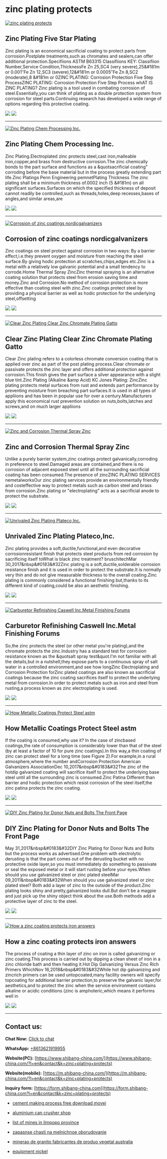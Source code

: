 # zinc plating protects

<a href="https://swt.shibang-china.com/?l=en&img&k=zinc+plating+protects" target="_blank">![zinc plating protects](http://static.shibang-china.com/all-800x300/1204.jpg)</a>

## Zinc Plating Five Star Plating
Zinc plating is an economical sacrificial coating to protect parts from corrosion.Postplate treatments,such as chromates and sealers,can offer additional protection.Specifiions ASTM B63315 Classifiions KEY: Classifiion Number,Service Condition,ThicknessFe Zn 25,SC4 (very severe),25&#181m or 0.001″Fe Zn 12,SC3 (severe),12&#181m or 0.0005″Fe Zn 8,SC2 (moderate),8 &#181m or 0ZINC PLATING: Corrosion Protection Five Step ProcessZINC PLATING: Corrosion Protection Five Step Process whAT IS ZINC PLATING? Zinc plating is a tool used in combating corrosion of steel.Essentially,you can think of plating as a double protection system from corrosion for steel parts.Continuing research has developed a wide range of options regarding this protective coating.


<a href="https://whatsapp.shibangsoft.com/WhatsApp.php" target="_blank" title="WhatsApp">![](http://static.shibang-china.com/icon/whatsapp.png)</a> <a href="https://swt.shibang-china.com/?l=en&icon&k=zinc+plating+protects" target="_blank">![](http://static.shibang-china.com/icon/chat-en.png)</a>

---

<a href="https://swt.shibang-china.com/?l=en&img&k=zinc+plating+protects" target="_blank">![Zinc Plating Chem Processing Inc.](http://static.shibang-china.com/all-800x300/1468.jpg)</a>

## Zinc Plating Chem Processing Inc.
Zinc Plating.Electroplated zinc protects steel,cast iron,malleable iron,copper,and brass from destructive corrosion.The zinc chemically bonds to the part surface and functions as a &quotsacrificial coating" corroding before the base material but in the process greatly extending part life.Zinc Platings Penn Engineering pemnetPlating Thickness The zinc plating shall be a minimum thickness of.0002 inch (5 &#181m) on all significant surfaces.Surfaces on which the specified thickness of deposit cannot readily be controlled,such as threads,holes,deep recesses,bases of angles,and similar areas,are


<a href="https://whatsapp.shibangsoft.com/WhatsApp.php" target="_blank" title="WhatsApp">![](http://static.shibang-china.com/icon/whatsapp.png)</a> <a href="https://swt.shibang-china.com/?l=en&icon&k=zinc+plating+protects" target="_blank">![](http://static.shibang-china.com/icon/chat-en.png)</a>

---

<a href="https://swt.shibang-china.com/?l=en&img&k=zinc+plating+protects" target="_blank">![Corrosion of zinc coatings nordicgalvanizers](http://static.shibang-china.com/all-800x300/595.jpg)</a>

## Corrosion of zinc coatings nordicgalvanizers
Zinc coatings on steel protect against corrosion in two ways: By a barrier effect,i.e.they prevent oxygen and moisture from reaching the steel surface.By giving hodic protection at scratches,chips,edges etc.Zinc is a metal with a relatively low galvanic potential and a small tendency to corrode.Home Thermal Spray ZincZinc thermal spraying is an alternative coating solution that protects steel from erosion saving time and money.Zinc and Corrosion.No method of corrosion protection is more effective than coating steel with zinc.Zinc coatings protect steel by providing a physical barrier as well as hodic protection for the underlying steel,offsetting


<a href="https://whatsapp.shibangsoft.com/WhatsApp.php" target="_blank" title="WhatsApp">![](http://static.shibang-china.com/icon/whatsapp.png)</a> <a href="https://swt.shibang-china.com/?l=en&icon&k=zinc+plating+protects" target="_blank">![](http://static.shibang-china.com/icon/chat-en.png)</a>

---

<a href="https://swt.shibang-china.com/?l=en&img&k=zinc+plating+protects" target="_blank">![Clear Zinc Plating Clear Zinc Chromate Plating Gatto](http://static.shibang-china.com/all-800x300/1300.jpg)</a>

## Clear Zinc Plating Clear Zinc Chromate Plating Gatto
Clear Zinc plating refers to a colorless chromate conversion coating that is applied over zinc as part of the post plating process.Clear chromate or passivate protects the zinc layer and offers additional protection against corrosion.This finish gives the part surface a silver appearance with a slight blue tint.Zinc Plating (Alkaline &amp Acid) KC Jones Plating: ZincZinc plating protects metal surfaces from rust and extends part performance by preventing moisture from breaching part surfaces.It is used in all types of appliions and has been in popular use for over a century.Manufacturers apply this economical rust prevention solution on nuts,bolts,latches and screws,and on much larger appliions


<a href="https://whatsapp.shibangsoft.com/WhatsApp.php" target="_blank" title="WhatsApp">![](http://static.shibang-china.com/icon/whatsapp.png)</a> <a href="https://swt.shibang-china.com/?l=en&icon&k=zinc+plating+protects" target="_blank">![](http://static.shibang-china.com/icon/chat-en.png)</a>

---

<a href="https://swt.shibang-china.com/?l=en&img&k=zinc+plating+protects" target="_blank">![Zinc and Corrosion Thermal Spray Zinc](http://static.shibang-china.com/all-800x300/156.jpg)</a>

## Zinc and Corrosion Thermal Spray Zinc
Unlike a purely barrier system,zinc coatings protect galvanically,corroding in preference to steel.Damaged areas are contained,and there is no corrosion of adjacent exposed steel until all the surrounding sacrificial coating has been consumed.The presence of zincZINC PLATING SERVICES nemetalworksOur zinc plating services provide an environmentally friendly and costeffective way to protect metals such as carbon steel and brass from corrosion.Zinc plating or "electroplating" acts as a sacrificial anode to protect the substrate.


<a href="https://whatsapp.shibangsoft.com/WhatsApp.php" target="_blank" title="WhatsApp">![](http://static.shibang-china.com/icon/whatsapp.png)</a> <a href="https://swt.shibang-china.com/?l=en&icon&k=zinc+plating+protects" target="_blank">![](http://static.shibang-china.com/icon/chat-en.png)</a>

---

<a href="https://swt.shibang-china.com/?l=en&img&k=zinc+plating+protects" target="_blank">![Unrivaled Zinc Plating Plateco,Inc.](http://static.shibang-china.com/all-800x300/304.jpg)</a>

## Unrivaled Zinc Plating Plateco,Inc.
Zinc plating provides a soft,ductile,functional,and even decorative corrosionresistant finish that protects steel products from red corrosion by sacrificing itself toWhat is black zinc treatment? bruschitechMar 30,2017&nbsp&#0183&#32Zinc plating is a soft,ductile,solderable corrosion resistance finish and it is used in order to protect the substrate.It is normally very thin and do not give measurable thickness to the overall coating.Zinc plating is commonly considered a functional finishing but,thanks to its different kind of coating,could be also an aesthetic finishing.


<a href="https://whatsapp.shibangsoft.com/WhatsApp.php" target="_blank" title="WhatsApp">![](http://static.shibang-china.com/icon/whatsapp.png)</a> <a href="https://swt.shibang-china.com/?l=en&icon&k=zinc+plating+protects" target="_blank">![](http://static.shibang-china.com/icon/chat-en.png)</a>

---

<a href="https://swt.shibang-china.com/?l=en&img&k=zinc+plating+protects" target="_blank">![Carburetor Refinishing Caswell Inc.Metal Finishing Forums](http://static.shibang-china.com/all-800x300/729.jpg)</a>

## Carburetor Refinishing Caswell Inc.Metal Finishing Forums
So,the zinc protects the steel (or other metal you're plating),and the chromate protects the zinc.Industry has a standard test for corrosion resistance known as the &quotsalt spray test&quot.I'm not familiar with all the details,but in a nutshell,they expose parts to a continuous spray of salt water in a controlled environment,and see how longZinc Electroplating and Corrosion Protection forZinc plated coatings are also known as sacrificial coatings because the zinc coating sacrifices itself to protect the underlying metal from corrosion.In order to protect metals such as iron and steel from rusting,a process known as zinc electroplating is used.


<a href="https://whatsapp.shibangsoft.com/WhatsApp.php" target="_blank" title="WhatsApp">![](http://static.shibang-china.com/icon/whatsapp.png)</a> <a href="https://swt.shibang-china.com/?l=en&icon&k=zinc+plating+protects" target="_blank">![](http://static.shibang-china.com/icon/chat-en.png)</a>

---

<a href="https://swt.shibang-china.com/?l=en&img&k=zinc+plating+protects" target="_blank">![How Metallic Coatings Protect Steel astm](http://static.shibang-china.com/all-800x300/196.jpg)</a>

## How Metallic Coatings Protect Steel astm
If the coating is consumed,why use it? In the case of zincbased coatings,the rate of consumption is considerably lower than that of the steel (by at least a factor of 10 for pure zinc coatings).In this way,a thin coating of zinc can protect steel for a long time (see Figure 2).For example,in a rural atmosphere,where the number andCorrosion Protection American Galvanizers AssociationDec 10,2017&nbsp&#0183&#32The zinc of the hotdip galvanized coating will sacrifice itself to protect the underlying base steel until all the surrounding zinc is consumed.Zinc Patina Different than barrier and hodic protection which resist corrosion of the steel itself,the zinc patina protects the zinc coating.


<a href="https://whatsapp.shibangsoft.com/WhatsApp.php" target="_blank" title="WhatsApp">![](http://static.shibang-china.com/icon/whatsapp.png)</a> <a href="https://swt.shibang-china.com/?l=en&icon&k=zinc+plating+protects" target="_blank">![](http://static.shibang-china.com/icon/chat-en.png)</a>

---

<a href="https://swt.shibang-china.com/?l=en&img&k=zinc+plating+protects" target="_blank">![DIY Zinc Plating for Donor Nuts and Bolts The Front Page](http://static.shibang-china.com/all-800x300/85.jpg)</a>

## DIY Zinc Plating for Donor Nuts and Bolts The Front Page
May 31,2017&nbsp&#0183&#32DIY Zinc Plating for Donor Nuts and Bolts but the process works as advertised.One problem with electrolytic derusting is that the part comes out of the derusting bucket with no protective oxide layer,so you must immediately do something to passivate or seal the exposed metal or it will start rusting before your eyes.When should you use galvanized steel or zinc plated steelMar 09,2011&nbsp&#0183&#32When should you use galvanized steel or zinc plated steel? Both add a layer of zinc to the outside of the product.Zinc plating looks shiny and pretty,galvanized looks dull.But don't be a magpie and just pick up the shiny object think about the use.Both methods add a protective layer of zinc to the steel.


<a href="https://whatsapp.shibangsoft.com/WhatsApp.php" target="_blank" title="WhatsApp">![](http://static.shibang-china.com/icon/whatsapp.png)</a> <a href="https://swt.shibang-china.com/?l=en&icon&k=zinc+plating+protects" target="_blank">![](http://static.shibang-china.com/icon/chat-en.png)</a>

---

<a href="https://swt.shibang-china.com/?l=en&img&k=zinc+plating+protects" target="_blank">![How a zinc coating protects iron answers](http://static.shibang-china.com/all-800x300/369.jpg)</a>

## How a zinc coating protects iron answers
The process of coating a thin layer of zinc on iron is called galvanizing or zinc coating.This process is carried out by dipping a clean sheet of iron in a zinc chloride bath and then heating it.Hot Dip Galvanizing Versus Zinc Rich Primers WhichNov 16,2018&nbsp&#0183&#32While hot dip galvanizing and zincrich primers can be used untopcoated,many facility owners will specify topcoating for additional barrier protection,to preserve the galvanic layer,for aesthetics,and to protect the zinc when the service environment contains alkaline or acidic conditions (zinc is amphoteric,which means it performs well in


<a href="https://whatsapp.shibangsoft.com/WhatsApp.php" target="_blank" title="WhatsApp">![](http://static.shibang-china.com/icon/whatsapp.png)</a> <a href="https://swt.shibang-china.com/?l=en&icon&k=zinc+plating+protects" target="_blank">![](http://static.shibang-china.com/icon/chat-en.png)</a>

---
## Contact us:

**Chat Now:** [Click to chat](https://swt.shibang-china.com?l=en&contact&k=zinc+plating+protects)

**WhatsApp:**  [+8613621919955](https://whatsapp.shibangsoft.com/WhatsApp.php)

**Website(PC):** [https://www.shibang-china.com/](https://www.shibang-china.com/?l=en&contact&k=zinc+plating+protects)

**Website(mobile):** [https://m.shibang-china.com/](https://m.shibang-china.com/?l=en&contact&k=zinc+plating+protects)

**Inquiry form:** [https://form.shibang-china.com](https://form.shibang-china.com?l=en&contact&k=zinc+plating+protects)

* [cement making process free download movei](../123/cement%20making%20process%20free%20download%20movei.md)

* [aluminium can crusher shop](../121/aluminium%20can%20crusher%20shop.md)

* [list of mines in limpopo province](../121/list%20of%20mines%20in%20limpopo%20province.md)

* [zapasnse chasti na melnichnoe oborudovanie](../117/zapasnse%20chasti%20na%20melnichnoe%20oborudovanie.md)

* [minerao de granito fabricantes de produo vegetal australia](../112/minerao%20de%20granito%20fabricantes%20de%20produo%20vegetal%20australia.md)

* [equipment nickel](../115/equipment%20nickel.md)